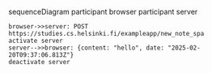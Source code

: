 sequenceDiagram
    participant browser
    participant server

    browser->>server: POST https://studies.cs.helsinki.fi/exampleapp/new_note_spa
    activate server
    server-->>browser: {content: "hello", date: "2025-02-20T09:37:06.813Z"}
    deactivate server

